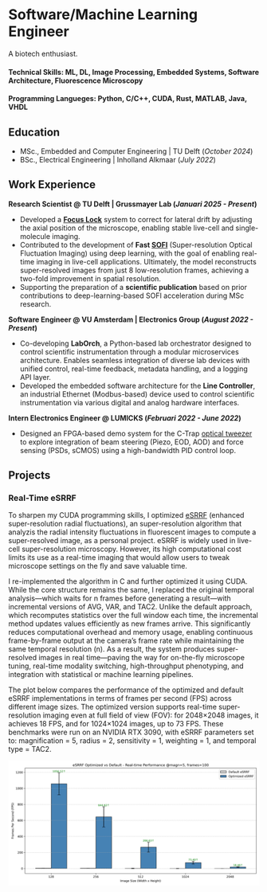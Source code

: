 # Software/Machine Learning Engineer
A biotech enthusiast.

#### Technical Skills: ML, DL, Image Processing, Embedded Systems, Software Architecture, Fluorescence Microscopy
#### Programming Langueges: Python, C/C++, CUDA, Rust, MATLAB, Java, VHDL

## Education
- MSc., Embedded and Computer Engineering | TU Delft (_October 2024_)
- BSc., Electrical Engineering | Inholland Alkmaar (_July 2022_)

## Work Experience
**Research Scientist @ TU Delft | Grussmayer Lab (_Januari 2025 - Present_)**
- Developed a **[Focus Lock](https://ir.amolf.nl/pub/10774/16893publishedVersion.pdf)** system to correct for lateral drift by adjusting the axial position of the microscope, enabling stable live-cell and single-molecule imaging.
- Contributed to the development of **Fast [SOFI](https://en.wikipedia.org/wiki/Super-resolution_optical_fluctuation_imaging)** (Super-resolution Optical Fluctuation Imaging) using deep learning, with the goal of enabling real-time imaging in live-cell applications. Ultimately, the model reconstructs super-resolved images from just 8 low-resolution frames, achieving a two-fold improvement in spatial resolution.
- Supporting the preparation of a **scientific publication** based on prior contributions to deep-learning-based SOFI acceleration during MSc research.

**Software Engineer @ VU Amsterdam | Electronics Group (_August 2022 - Present_)**
- Co-developing **LabOrch**, a Python-based lab orchestrator designed to control scientific instrumentation through a modular microservices architecture. Enables seamless integration of diverse lab devices with unified control, real-time feedback, metadata handling, and a logging API layer.
- Developed the embedded software architecture for the **Line Controller**, an industrial Ethernet (Modbus-based) device used to control scientific instrumentation via various digital and analog hardware interfaces.

**Intern Electronics Engineer @ LUMICKS (_Februari 2022 - June 2022_)**
-  Designed an FPGA-based demo system for the C-Trap [optical tweezer](https://en.wikipedia.org/wiki/Optical_tweezers) to explore integration of beam steering (Piezo, EOD, AOD) and force sensing (PSDs, sCMOS) using a high-bandwidth PID control loop.

## Projects
### Real-Time eSRRF
To sharpen my CUDA programming skills, I optimized [eSRRF](https://www.nature.com/articles/s41592-023-02057-w) (enhanced super-resolution radial fluctuations), an super-resolution algorithm that analyzis the radial intensity fluctuations in fluorescent images to compute a super-resolved image, as a personal project. eSRRF is widely used in live-cell super-resolution microscopy. However, its high computational cost limits its use as a real-time imaging that would allow users to tweak microscope settings on the fly and save valuable time. 

I re-implemented the algorithm in C and further optimized it using CUDA. While the core structure remains the same, I replaced the original temporal analysis—which waits for n frames before generating a result—with incremental versions of AVG, VAR, and TAC2. Unlike the default approach, which recomputes statistics over the full window each time, the incremental method updates values efficiently as new frames arrive. This significantly reduces computational overhead and memory usage, enabling continuous frame-by-frame output at the camera’s frame rate while maintaining the same temporal resolution (n). As a result, the system produces super-resolved images in real time—paving the way for on-the-fly microscope tuning, real-time modality switching, high-throughput phenotyping, and integration with statistical or machine learning pipelines.

The plot below compares the performance of the optimized and default eSRRF implementations in terms of frames per second (FPS) across different image sizes. The optimized version supports real-time super-resolution imaging even at full field of view (FOV): for 2048×2048 images, it achieves 18 FPS, and for 1024×1024 images, up to 73 FPS. These benchmarks were run on an NVIDIA RTX 3090, with eSRRF parameters set to: magnification = 5, radius = 2, sensitivity = 1, weighting = 1, and temporal type = TAC2.

![optimized vs default eSRRF](/assets/esrrf_comparison_plot.png)
